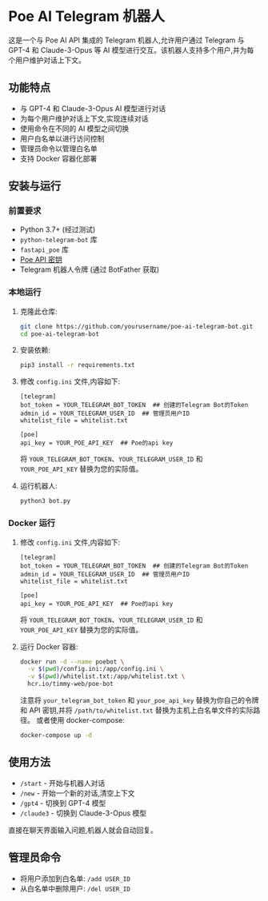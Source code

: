 # Poe AI Telegram 机器人

这是一个与 Poe AI API 集成的 Telegram 机器人,允许用户通过 Telegram 与 GPT-4 和 Claude-3-Opus 等 AI 模型进行交互。该机器人支持多个用户,并为每个用户维护对话上下文。

## 功能特点

- 与 GPT-4 和 Claude-3-Opus AI 模型进行对话
- 为每个用户维护对话上下文,实现连续对话
- 使用命令在不同的 AI 模型之间切换
- 用户白名单以进行访问控制
- 管理员命令以管理白名单
- 支持 Docker 容器化部署

## 安装与运行

### 前置要求

- Python 3.7+ (经过测试)
- `python-telegram-bot` 库
- `fastapi_poe` 库
- [Poe API 密钥](https://poe.com/api_key)
- Telegram 机器人令牌 (通过 BotFather 获取)

### 本地运行

1. 克隆此仓库:
   ```bash
   git clone https://github.com/yourusername/poe-ai-telegram-bot.git
   cd poe-ai-telegram-bot
   ```

2. 安装依赖:
   ```bash
   pip3 install -r requirements.txt
   ```

3. 修改 `config.ini` 文件,内容如下:
   ```
   [telegram]
   bot_token = YOUR_TELEGRAM_BOT_TOKEN  ## 创建的Telegram Bot的Token
   admin_id = YOUR_TELEGRAM_USER_ID  ## 管理员用户ID
   whitelist_file = whitelist.txt

   [poe]
   api_key = YOUR_POE_API_KEY  ## Poe的api key
   ```

   将 `YOUR_TELEGRAM_BOT_TOKEN`、`YOUR_TELEGRAM_USER_ID` 和 `YOUR_POE_API_KEY` 替换为您的实际值。

4. 运行机器人:
   ```bash 
   python3 bot.py
   ```

### Docker 运行

1. 修改 `config.ini` 文件,内容如下:
   ```
   [telegram]
   bot_token = YOUR_TELEGRAM_BOT_TOKEN  ## 创建的Telegram Bot的Token
   admin_id = YOUR_TELEGRAM_USER_ID  ## 管理员用户ID
   whitelist_file = whitelist.txt

   [poe]
   api_key = YOUR_POE_API_KEY  ## Poe的api key
   ```

   将 `YOUR_TELEGRAM_BOT_TOKEN`、`YOUR_TELEGRAM_USER_ID` 和 `YOUR_POE_API_KEY` 替换为您的实际值。

2. 运行 Docker 容器:
   ```bash
   docker run -d --name poebot \
     -v $(pwd)/config.ini:/app/config.ini \
     -v $(pwd)/whitelist.txt:/app/whitelist.txt \
     hcr.io/timmy-web/poe-bot
   ```

   注意将 `your_telegram_bot_token` 和 `your_poe_api_key` 替换为你自己的令牌和 API 密钥,并将 `/path/to/whitelist.txt` 替换为主机上白名单文件的实际路径。
   或者使用 docker-compose:
   ```bash
   docker-compose up -d
   ```

## 使用方法

- `/start` - 开始与机器人对话
- `/new` - 开始一个新的对话,清空上下文 
- `/gpt4` - 切换到 GPT-4 模型
- `/claude3` - 切换到 Claude-3-Opus 模型

直接在聊天界面输入问题,机器人就会自动回复。

## 管理员命令

- 将用户添加到白名单: `/add USER_ID`
- 从白名单中删除用户: `/del USER_ID`  

